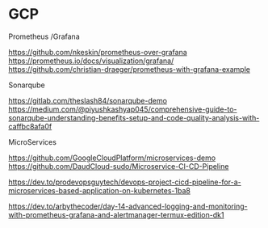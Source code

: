 # GCP

Prometheus /Grafana

https://github.com/nkeskin/prometheus-over-grafana
https://prometheus.io/docs/visualization/grafana/
https://github.com/christian-draeger/prometheus-with-grafana-example

Sonarqube

https://gitlab.com/theslash84/sonarqube-demo
https://medium.com/@piyushkashyap045/comprehensive-guide-to-sonarqube-understanding-benefits-setup-and-code-quality-analysis-with-caffbc8afa0f

MicroServices

https://github.com/GoogleCloudPlatform/microservices-demo
https://github.com/DaudCloud-sudo/Microservice-CI-CD-Pipeline


https://dev.to/prodevopsguytech/devops-project-cicd-pipeline-for-a-microservices-based-application-on-kubernetes-1ba8

https://dev.to/arbythecoder/day-14-advanced-logging-and-monitoring-with-prometheus-grafana-and-alertmanager-termux-edition-dk1